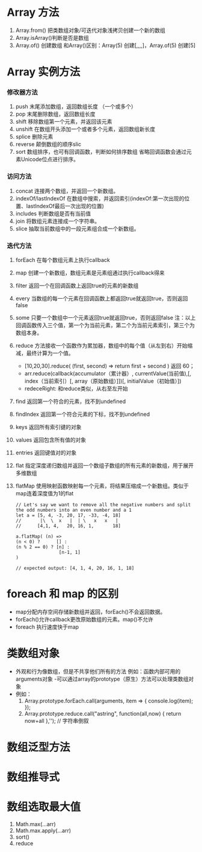 # Array 方法
1. Array.from() 把类数组对象/可迭代对象浅拷贝创建一个新的数组
2. Array.isArray()判断是否是数组
3. Array.of() 创建数组 和Array()区别：Array(5) 创建[,,,,]，Array.of(5) 创建[5]
# Array 实例方法

### 修改器方法

1. push 末尾添加数组，返回数组长度 （一个或多个）
2. pop 末尾删除数组，返回数组长度
3. shift 移除数组第一个元素，并返回该元素
4. unshift 在数组开头添加一个或者多个元素，返回数组新长度
5. splice 删除元素
6. reverse 颠倒数组的顺序slic
7. sort 数组排序，也可有回调函数，判断如何排序数组 省略回调函数会通过元素Unicode位点进行排序。

### 访问方法
1. concat 连接两个数组，并返回一个新数组。
2. indexOf/lastIndexOf 在数组中搜索，并返回索引(indexOf:第一次出现的位置、lastIndexOf最后一次出现的位置)
3. includes 判断数组是否有当前值
4. join 将数组元素连接成一个字符串。
5. slice 抽取当前数组中的一段元素组合成一个新数组。

### 迭代方法
1. forEach 在每个数组元素上执行callback
2. map 创建一个新数组，数组元素是元素组通过执行callback得来
3. filter 返回一个在回调函数上返回true的元素的新数组
4. every 当数组的每一个元素在回调函数上都返回true就返回true，否则返回false
5. some 只要一个数组中一个元素返回true就返回true，否则返回false
注：以上回调函数传入三个值，第一个为当前元素，第二个为当前元素索引，第三个为数组本身。
6. reduce 方法接收一个函数作为累加器，数组中的每个值（从左到右）开始缩减，最终计算为一个值。
    - [10,20,30].reduce( (first, second) => return first + second ) 返回 60；
	- arr.reduce(callback(accumulator（累计器）, currentValue(当前值),[, index（当前索引）[, array（原始数组）]])[, initialValue（初始值）])
	- redeceRight: 和reduce类似，从右至左开始
7. find 返回第一个符合的元素，找不到undefined
8. findIndex 返回第一个符合元素的下标，找不到undefined
9. keys 返回所有索引键的对象
10. values 返回包含所有值的对象
11. entries 返回键值对的对象
12. flat 指定深度递归数组并返回一个数组子数组的所有元素的新数组，用于展开多维数组
13. flatMap 使用映射函数映射每一个元素，将结果压缩成一个新数组。类似于 map连着深度值为1的flat  

		// Let's say we want to remove all the negative numbers and split the odd numbers into an even number and a 1
		let a = [5, 4, -3, 20, 17, -33, -4, 18]
		//       |\  \  x   |  | \   x   x   |
		//      [4,1, 4,   20, 16, 1,       18]

		a.flatMap( (n) =>
		(n < 0) ?      [] :
		(n % 2 == 0) ? [n] :
						[n-1, 1]
		)

		// expected output: [4, 1, 4, 20, 16, 1, 18]


# foreach 和 map 的区别
 - map分配内存空间存储新数组并返回，forEach()不会返回数据。
 - forEach()允许callback更改原始数组的元素。map()不允许
 - foreach 执行速度快于map

# 类数组对象
 - 外观和行为像数组，但是不共享他们所有的方法
    例如：函数内部可用的arguments对象
 -可以通过array的prototype（原生）方法可以处理类数组对象
 - 例如：
	1. Array.prototype.forEach.call(arguments, item => {
				console.log(item);
			});
	2. Array.prototype.reduce.call("astring", function(all,now) {
				return now+all
			},''); // 字符串倒叙

# 数组泛型方法


# 数组推导式

# 数组选取最大值
1. Math.max(...arr)
2. Math.max.apply(...arr)
3. sort()
4. reduce









